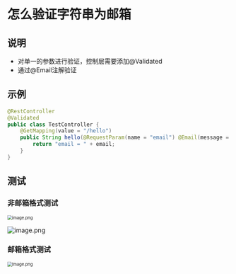 # 怎么验证字符串为邮箱





## 说明

- 对单一的参数进行验证，控制层需要添加@Validated
- 通过@Email注解验证





## 示例

```java
@RestController
@Validated
public class TestController {
    @GetMapping(value = "/hello")
    public String hello(@RequestParam(name = "email") @Email(message = "邮箱格式错误！") String email) {
        return "email = " + email;
    }
}
```





## 测试

### 非邮箱格式测试

<img src="http://81.71.143.136/figurebed/figurebedcontroller/picture/bbb57af8-72d4-4558-beb8-6d7705b1c5bc729" alt="image.png" style="zoom:67%;" />



![image.png](http://81.71.143.136/figurebed/figurebedcontroller/picture/8c1f2073-9db2-428b-bacf-06ca8e8a4f53730)





### 邮箱格式测试

<img src="http://81.71.143.136/figurebed/figurebedcontroller/picture/d380dad1-c0fe-4428-a368-1ad9a0693d15728" alt="image.png" style="zoom:67%;" />